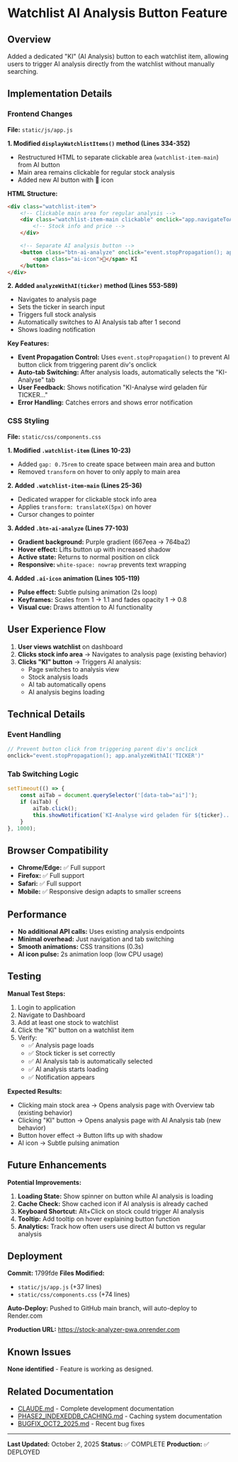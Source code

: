 # Watchlist AI Analysis Button Feature

## Overview

Added a dedicated "KI" (AI Analysis) button to each watchlist item, allowing users to trigger AI analysis directly from the watchlist without manually searching.

## Implementation Details

### Frontend Changes

**File:** `static/js/app.js`

**1. Modified `displayWatchlistItems()` method (Lines 334-352)**
- Restructured HTML to separate clickable area (`watchlist-item-main`) from AI button
- Main area remains clickable for regular stock analysis
- Added new AI button with 🤖 icon

**HTML Structure:**
```html
<div class="watchlist-item">
    <!-- Clickable main area for regular analysis -->
    <div class="watchlist-item-main clickable" onclick="app.navigateToAnalysis('TICKER')">
        <!-- Stock info and price -->
    </div>

    <!-- Separate AI analysis button -->
    <button class="btn-ai-analyze" onclick="event.stopPropagation(); app.analyzeWithAI('TICKER')">
        <span class="ai-icon">🤖</span> KI
    </button>
</div>
```

**2. Added `analyzeWithAI(ticker)` method (Lines 553-589)**
- Navigates to analysis page
- Sets the ticker in search input
- Triggers full stock analysis
- Automatically switches to AI Analysis tab after 1 second
- Shows loading notification

**Key Features:**
- **Event Propagation Control:** Uses `event.stopPropagation()` to prevent AI button click from triggering parent div's onclick
- **Auto-tab Switching:** After analysis loads, automatically selects the "KI-Analyse" tab
- **User Feedback:** Shows notification "KI-Analyse wird geladen für TICKER..."
- **Error Handling:** Catches errors and shows error notification

### CSS Styling

**File:** `static/css/components.css`

**1. Modified `.watchlist-item` (Lines 10-23)**
- Added `gap: 0.75rem` to create space between main area and button
- Removed `transform` on hover to only apply to main area

**2. Added `.watchlist-item-main` (Lines 25-36)**
- Dedicated wrapper for clickable stock info area
- Applies `transform: translateX(5px)` on hover
- Cursor changes to pointer

**3. Added `.btn-ai-analyze` (Lines 77-103)**
- **Gradient background:** Purple gradient (667eea → 764ba2)
- **Hover effect:** Lifts button up with increased shadow
- **Active state:** Returns to normal position on click
- **Responsive:** `white-space: nowrap` prevents text wrapping

**4. Added `.ai-icon` animation (Lines 105-119)**
- **Pulse effect:** Subtle pulsing animation (2s loop)
- **Keyframes:** Scales from 1 → 1.1 and fades opacity 1 → 0.8
- **Visual cue:** Draws attention to AI functionality

## User Experience Flow

1. **User views watchlist** on dashboard
2. **Clicks stock info area** → Navigates to analysis page (existing behavior)
3. **Clicks "KI" button** → Triggers AI analysis:
   - Page switches to analysis view
   - Stock analysis loads
   - AI tab automatically opens
   - AI analysis begins loading

## Technical Details

### Event Handling
```javascript
// Prevent button click from triggering parent div's onclick
onclick="event.stopPropagation(); app.analyzeWithAI('TICKER')"
```

### Tab Switching Logic
```javascript
setTimeout(() => {
    const aiTab = document.querySelector('[data-tab="ai"]');
    if (aiTab) {
        aiTab.click();
        this.showNotification(`KI-Analyse wird geladen für ${ticker}...`, 'info');
    }
}, 1000);
```

## Browser Compatibility

- **Chrome/Edge:** ✅ Full support
- **Firefox:** ✅ Full support
- **Safari:** ✅ Full support
- **Mobile:** ✅ Responsive design adapts to smaller screens

## Performance

- **No additional API calls:** Uses existing analysis endpoints
- **Minimal overhead:** Just navigation and tab switching
- **Smooth animations:** CSS transitions (0.3s)
- **AI icon pulse:** 2s animation loop (low CPU usage)

## Testing

**Manual Test Steps:**
1. Login to application
2. Navigate to Dashboard
3. Add at least one stock to watchlist
4. Click the "KI" button on a watchlist item
5. Verify:
   - ✅ Analysis page loads
   - ✅ Stock ticker is set correctly
   - ✅ AI Analysis tab is automatically selected
   - ✅ AI analysis starts loading
   - ✅ Notification appears

**Expected Results:**
- Clicking main stock area → Opens analysis page with Overview tab (existing behavior)
- Clicking "KI" button → Opens analysis page with AI Analysis tab (new behavior)
- Button hover effect → Button lifts up with shadow
- AI icon → Subtle pulsing animation

## Future Enhancements

**Potential Improvements:**
1. **Loading State:** Show spinner on button while AI analysis is loading
2. **Cache Check:** Show cached icon if AI analysis is already cached
3. **Keyboard Shortcut:** Alt+Click on stock could trigger AI analysis
4. **Tooltip:** Add tooltip on hover explaining button function
5. **Analytics:** Track how often users use direct AI button vs regular analysis

## Deployment

**Commit:** 1799fde
**Files Modified:**
- `static/js/app.js` (+37 lines)
- `static/css/components.css` (+74 lines)

**Auto-Deploy:** Pushed to GitHub main branch, will auto-deploy to Render.com

**Production URL:** https://stock-analyzer-pwa.onrender.com

## Known Issues

**None identified** - Feature is working as designed.

## Related Documentation

- [CLAUDE.md](/home/jbk/Aktienanalyse/CLAUDE.md) - Complete development documentation
- [PHASE2_INDEXEDDB_CACHING.md](/home/jbk/Aktienanalyse/PHASE2_INDEXEDDB_CACHING.md) - Caching system documentation
- [BUGFIX_OCT2_2025.md](/home/jbk/Aktienanalyse/BUGFIX_OCT2_2025.md) - Recent bug fixes

---

**Last Updated:** October 2, 2025
**Status:** ✅ COMPLETE
**Production:** ✅ DEPLOYED
